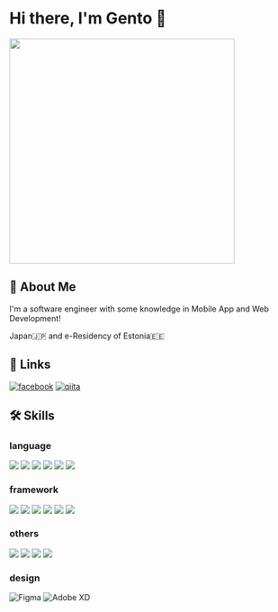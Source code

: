 # Hi there, I'm Gento 👋
<img src="https://user-images.githubusercontent.com/25972149/165023593-f22d0a05-faa2-41d9-b7f7-2d75c329245a.jpg" width="400">

## 🚀 About Me
I'm a software engineer with some knowledge in Mobile App and Web Development!

Japan🇯🇵 and e-Residency of Estonia🇪🇪

## 🔗 Links
[![facebook](https://img.shields.io/badge/facebook-1DA1F2?style=for-the-badge&logo=facebook&logoColor=white)](https://www.facebook.com/gentiiin/) [![qiita](https://img.shields.io/badge/-qiita-%74C13A.svg?&style=for-the-badge&logo=qiita&logoColor=white)](https://qiita.com/kokogento)



## 🛠 Skills
### language 
<img src="https://img.shields.io/badge/-Dart-292929.svg?logo=dart&style=flat"> <img src="https://img.shields.io/badge/Javascript-276DC3.svg?logo=javascript&style=flat"> <img src="https://img.shields.io/badge/-TypeScript-FFFFFF.svg?logo=typescript&style=flat"> <img src="https://img.shields.io/badge/-HTML5-333.svg?logo=html5&style=flat"> <img src="https://img.shields.io/badge/-CSS3-1572B6.svg?logo=css3&style=flat"> <img src="https://img.shields.io/badge/PHP-ccc.svg?logo=php&style=flat">

### framework
<img src="https://img.shields.io/badge/-Flutter-6BBAE7.svg?logo=flutter&style=flat"> <img src="https://img.shields.io/badge/-Ionic-292929.svg?logo=ionic&style=flat"> <img src="https://img.shields.io/badge/-Angular-DD0031.svg?logo=angular&style=flat"> <img src="https://img.shields.io/badge/-Nuxt.js-00C58E.svg?logo=nuxt.js&style=flat"> <img src="https://img.shields.io/badge/-Vue.js-4FC08D.svg?logo=vue.js&style=flat"> <img src="https://img.shields.io/badge/-Laravel-fff.svg?logo=laravel&style=flat">

### others
<img src="https://img.shields.io/badge/-Firebase-FFCA28.svg?logo=firebase&style=flat"> <img src="https://img.shields.io/badge/-Google%20Cloud-EEE.svg?logo=google-cloud&style=flat"> <img src="https://img.shields.io/badge/-GitHub-181717.svg?logo=github&style=flat"> <img src="https://img.shields.io/badge/-Docker-EEE.svg?logo=docker&style=flat">

### design
![Figma](https://img.shields.io/badge/figma-%23F24E1E.svg?style=flat&logo=figma&logoColor=white) ![Adobe XD](https://img.shields.io/badge/Adobe%20XD-470137?style=flat&logo=Adobe%20XD&logoColor=#FF61F6)




<!--
**gentixyann/gentixyann** is a ✨ _special_ ✨ repository because its `README.md` (this file) appears on your GitHub profile.

Here are some ideas to get you started:

- 🔭 I’m currently working on ...
- 🌱 I’m currently learning ...
- 👯 I’m looking to collaborate on ...
- 🤔 I’m looking for help with ...
- 💬 Ask me about ...
- 📫 How to reach me: ...
- 😄 Pronouns: ...
- ⚡ Fun fact: ...
-->
